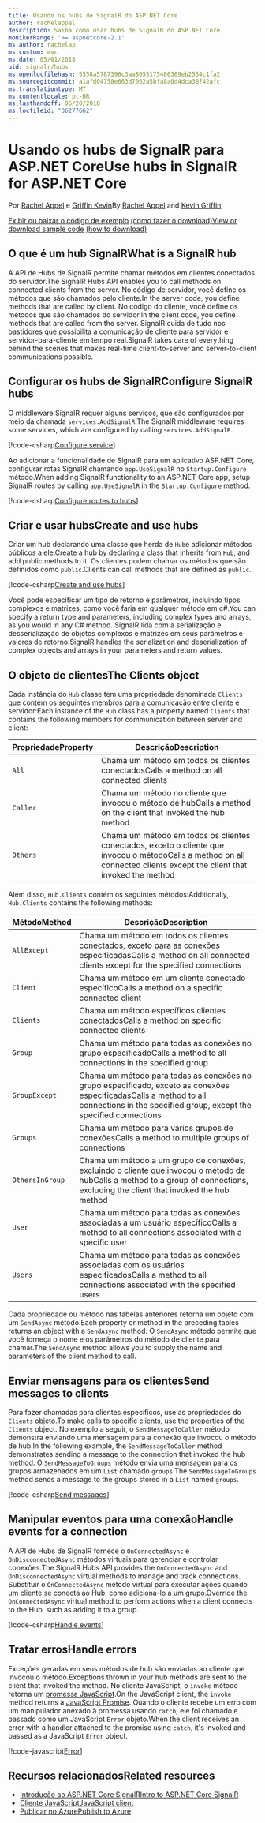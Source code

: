 ```yaml
---
title: Usando os hubs de SignalR do ASP.NET Core
author: rachelappel
description: Saiba como usar hubs de SignalR do ASP.NET Core.
monikerRange: '>= aspnetcore-2.1'
ms.author: rachelap
ms.custom: mvc
ms.date: 05/01/2018
uid: signalr/hubs
ms.openlocfilehash: 5558a5787396c3aa8055175486369eb2534c1fa2
ms.sourcegitcommit: a1afd04758e663d7062a5bfa8a0d4dca38f42afc
ms.translationtype: MT
ms.contentlocale: pt-BR
ms.lasthandoff: 06/20/2018
ms.locfileid: "36277662"
---
```

# <a name="use-hubs-in-signalr-for-aspnet-core"></a><span data-ttu-id="187c8-103">Usando os hubs de SignalR para ASP.NET Core</span><span class="sxs-lookup"><span data-stu-id="187c8-103">Use hubs in SignalR for ASP.NET Core</span></span>

<span data-ttu-id="187c8-104">Por [Rachel Appel](https://twitter.com/rachelappel) e [Griffin Kevin](https://twitter.com/1kevgriff)</span><span class="sxs-lookup"><span data-stu-id="187c8-104">By [Rachel Appel](https://twitter.com/rachelappel) and [Kevin Griffin](https://twitter.com/1kevgriff)</span></span>

<span data-ttu-id="187c8-105">[Exibir ou baixar o código de exemplo](https://github.com/aspnet/Docs/tree/master/aspnetcore/signalr/hubs/sample/ ) [(como fazer o download)](xref:tutorials/index#how-to-download-a-sample)</span><span class="sxs-lookup"><span data-stu-id="187c8-105">[View or download sample code](https://github.com/aspnet/Docs/tree/master/aspnetcore/signalr/hubs/sample/ ) [(how to download)](xref:tutorials/index#how-to-download-a-sample)</span></span>

## <a name="what-is-a-signalr-hub"></a><span data-ttu-id="187c8-106">O que é um hub SignalR</span><span class="sxs-lookup"><span data-stu-id="187c8-106">What is a SignalR hub</span></span>

<span data-ttu-id="187c8-107">A API de Hubs de SignalR permite chamar métodos em clientes conectados do servidor.</span><span class="sxs-lookup"><span data-stu-id="187c8-107">The SignalR Hubs API enables you to call methods on connected clients from the server.</span></span> <span data-ttu-id="187c8-108">No código de servidor, você define os métodos que são chamados pelo cliente.</span><span class="sxs-lookup"><span data-stu-id="187c8-108">In the server code, you define methods that are called by client.</span></span> <span data-ttu-id="187c8-109">No código do cliente, você define os métodos que são chamados do servidor.</span><span class="sxs-lookup"><span data-stu-id="187c8-109">In the client code, you define methods that are called from the server.</span></span> <span data-ttu-id="187c8-110">SignalR cuida de tudo nos bastidores que possibilita a comunicação de cliente para servidor e servidor-para-cliente em tempo real.</span><span class="sxs-lookup"><span data-stu-id="187c8-110">SignalR takes care of everything behind the scenes that makes real-time client-to-server and server-to-client communications possible.</span></span>

## <a name="configure-signalr-hubs"></a><span data-ttu-id="187c8-111">Configurar os hubs de SignalR</span><span class="sxs-lookup"><span data-stu-id="187c8-111">Configure SignalR hubs</span></span>

<span data-ttu-id="187c8-112">O middleware SignalR requer alguns serviços, que são configurados por meio da chamada `services.AddSignalR`.</span><span class="sxs-lookup"><span data-stu-id="187c8-112">The SignalR middleware requires some services, which are configured by calling `services.AddSignalR`.</span></span>

[!code-csharp[Configure service](hubs/sample/startup.cs?range=38)]

<span data-ttu-id="187c8-113">Ao adicionar a funcionalidade de SignalR para um aplicativo ASP.NET Core, configurar rotas SignalR chamando `app.UseSignalR` no `Startup.Configure` método.</span><span class="sxs-lookup"><span data-stu-id="187c8-113">When adding SignalR functionality to an ASP.NET Core app, setup SignalR routes by calling `app.UseSignalR` in the `Startup.Configure` method.</span></span>

[!code-csharp[Configure routes to hubs](hubs/sample/startup.cs?range=57-60)]

## <a name="create-and-use-hubs"></a><span data-ttu-id="187c8-114">Criar e usar hubs</span><span class="sxs-lookup"><span data-stu-id="187c8-114">Create and use hubs</span></span>

<span data-ttu-id="187c8-115">Criar um hub declarando uma classe que herda de `Hub`e adicionar métodos públicos a ele.</span><span class="sxs-lookup"><span data-stu-id="187c8-115">Create a hub by declaring a class that inherits from `Hub`, and add public methods to it.</span></span> <span data-ttu-id="187c8-116">Os clientes podem chamar os métodos que são definidos como `public`.</span><span class="sxs-lookup"><span data-stu-id="187c8-116">Clients can call methods that are defined as `public`.</span></span>

[!code-csharp[Create and use hubs](hubs/sample/hubs/chathub.cs?range=8-37)]

<span data-ttu-id="187c8-117">Você pode especificar um tipo de retorno e parâmetros, incluindo tipos complexos e matrizes, como você faria em qualquer método em c#.</span><span class="sxs-lookup"><span data-stu-id="187c8-117">You can specify a return type and parameters, including complex types and arrays, as you would in any C# method.</span></span> <span data-ttu-id="187c8-118">SignalR lida com a serialização e desserialização de objetos complexos e matrizes em seus parâmetros e valores de retorno.</span><span class="sxs-lookup"><span data-stu-id="187c8-118">SignalR handles the serialization and deserialization of complex objects and arrays in your parameters and return values.</span></span>

## <a name="the-clients-object"></a><span data-ttu-id="187c8-119">O objeto de clientes</span><span class="sxs-lookup"><span data-stu-id="187c8-119">The Clients object</span></span>

<span data-ttu-id="187c8-120">Cada instância do `Hub` classe tem uma propriedade denominada `Clients` que contém os seguintes membros para a comunicação entre cliente e servidor:</span><span class="sxs-lookup"><span data-stu-id="187c8-120">Each instance of the `Hub` class has a property named `Clients` that contains the following members for communication between server and client:</span></span>

| <span data-ttu-id="187c8-121">Propriedade</span><span class="sxs-lookup"><span data-stu-id="187c8-121">Property</span></span> | <span data-ttu-id="187c8-122">Descrição</span><span class="sxs-lookup"><span data-stu-id="187c8-122">Description</span></span> |
| ------ | ----------- |
| `All` | <span data-ttu-id="187c8-123">Chama um método em todos os clientes conectados</span><span class="sxs-lookup"><span data-stu-id="187c8-123">Calls a method on all connected clients</span></span> |
| `Caller` | <span data-ttu-id="187c8-124">Chama um método no cliente que invocou o método de hub</span><span class="sxs-lookup"><span data-stu-id="187c8-124">Calls a method on the client that invoked the hub method</span></span> |
| `Others` | <span data-ttu-id="187c8-125">Chama um método em todos os clientes conectados, exceto o cliente que invocou o método</span><span class="sxs-lookup"><span data-stu-id="187c8-125">Calls a method on all connected clients except the client that invoked the method</span></span> |


<span data-ttu-id="187c8-126">Além disso, `Hub.Clients` contém os seguintes métodos:</span><span class="sxs-lookup"><span data-stu-id="187c8-126">Additionally, `Hub.Clients` contains the following methods:</span></span>

| <span data-ttu-id="187c8-127">Método</span><span class="sxs-lookup"><span data-stu-id="187c8-127">Method</span></span> | <span data-ttu-id="187c8-128">Descrição</span><span class="sxs-lookup"><span data-stu-id="187c8-128">Description</span></span> |
| ------ | ----------- |
| `AllExcept` | <span data-ttu-id="187c8-129">Chama um método em todos os clientes conectados, exceto para as conexões especificadas</span><span class="sxs-lookup"><span data-stu-id="187c8-129">Calls a method on all connected clients except for the specified connections</span></span> |
| `Client` | <span data-ttu-id="187c8-130">Chama um método em um cliente conectado específico</span><span class="sxs-lookup"><span data-stu-id="187c8-130">Calls a method on a specific connected client</span></span> |
| `Clients` | <span data-ttu-id="187c8-131">Chama um método específicos clientes conectados</span><span class="sxs-lookup"><span data-stu-id="187c8-131">Calls a method on specific connected clients</span></span> |
| `Group` | <span data-ttu-id="187c8-132">Chama um método para todas as conexões no grupo especificado</span><span class="sxs-lookup"><span data-stu-id="187c8-132">Calls a method to all connections in the specified group</span></span>  |
| `GroupExcept` | <span data-ttu-id="187c8-133">Chama um método para todas as conexões no grupo especificado, exceto as conexões especificadas</span><span class="sxs-lookup"><span data-stu-id="187c8-133">Calls a method to all connections in the specified group, except the specified connections</span></span> |
| `Groups` | <span data-ttu-id="187c8-134">Chama um método para vários grupos de conexões</span><span class="sxs-lookup"><span data-stu-id="187c8-134">Calls a method to multiple groups of connections</span></span>  |
| `OthersInGroup` | <span data-ttu-id="187c8-135">Chama um método a um grupo de conexões, excluindo o cliente que invocou o método de hub</span><span class="sxs-lookup"><span data-stu-id="187c8-135">Calls a method to a group of connections, excluding the client that invoked the hub method</span></span>  |
| `User` | <span data-ttu-id="187c8-136">Chama um método para todas as conexões associadas a um usuário específico</span><span class="sxs-lookup"><span data-stu-id="187c8-136">Calls a method to all connections associated with a specific user</span></span> |
| `Users` | <span data-ttu-id="187c8-137">Chama um método para todas as conexões associadas com os usuários especificados</span><span class="sxs-lookup"><span data-stu-id="187c8-137">Calls a method to all connections associated with the specified users</span></span> |

<span data-ttu-id="187c8-138">Cada propriedade ou método nas tabelas anteriores retorna um objeto com um `SendAsync` método.</span><span class="sxs-lookup"><span data-stu-id="187c8-138">Each property or method in the preceding tables returns an object with a `SendAsync` method.</span></span> <span data-ttu-id="187c8-139">O `SendAsync` método permite que você forneça o nome e os parâmetros do método de cliente para chamar.</span><span class="sxs-lookup"><span data-stu-id="187c8-139">The `SendAsync` method allows you to supply the name and parameters of the client method to call.</span></span>

## <a name="send-messages-to-clients"></a><span data-ttu-id="187c8-140">Enviar mensagens para os clientes</span><span class="sxs-lookup"><span data-stu-id="187c8-140">Send messages to clients</span></span>

<span data-ttu-id="187c8-141">Para fazer chamadas para clientes específicos, use as propriedades do `Clients` objeto.</span><span class="sxs-lookup"><span data-stu-id="187c8-141">To make calls to specific clients, use the properties of the `Clients` object.</span></span> <span data-ttu-id="187c8-142">No exemplo a seguir, o `SendMessageToCaller` método demonstra enviando uma mensagem para a conexão que invocou o método de hub.</span><span class="sxs-lookup"><span data-stu-id="187c8-142">In the following example, the `SendMessageToCaller` method demonstrates sending a message to the connection that invoked the hub method.</span></span> <span data-ttu-id="187c8-143">O `SendMessageToGroups` método envia uma mensagem para os grupos armazenados em um `List` chamado `groups`.</span><span class="sxs-lookup"><span data-stu-id="187c8-143">The `SendMessageToGroups` method sends a message to the groups stored in a `List` named `groups`.</span></span>

[!code-csharp[Send messages](hubs/sample/hubs/chathub.cs?range=15-24)]

## <a name="handle-events-for-a-connection"></a><span data-ttu-id="187c8-144">Manipular eventos para uma conexão</span><span class="sxs-lookup"><span data-stu-id="187c8-144">Handle events for a connection</span></span>

<span data-ttu-id="187c8-145">A API de Hubs de SignalR fornece o `OnConnectedAsync` e `OnDisconnectedAsync` métodos virtuais para gerenciar e controlar conexões.</span><span class="sxs-lookup"><span data-stu-id="187c8-145">The SignalR Hubs API provides the `OnConnectedAsync` and `OnDisconnectedAsync` virtual methods to manage and track connections.</span></span> <span data-ttu-id="187c8-146">Substituir o `OnConnectedAsync` método virtual para executar ações quando um cliente se conecta ao Hub, como adicioná-lo a um grupo.</span><span class="sxs-lookup"><span data-stu-id="187c8-146">Override the `OnConnectedAsync` virtual method to perform actions when a client connects to the Hub, such as adding it to a group.</span></span>

[!code-csharp[Handle events](hubs/sample/hubs/chathub.cs?range=26-36)]

## <a name="handle-errors"></a><span data-ttu-id="187c8-147">Tratar erros</span><span class="sxs-lookup"><span data-stu-id="187c8-147">Handle errors</span></span>

<span data-ttu-id="187c8-148">Exceções geradas em seus métodos de hub são enviadas ao cliente que invocou o método.</span><span class="sxs-lookup"><span data-stu-id="187c8-148">Exceptions thrown in your hub methods are sent to the client that invoked the method.</span></span> <span data-ttu-id="187c8-149">No cliente JavaScript, o `invoke` método retorna um [promessa JavaScript](https://developer.mozilla.org/docs/Web/JavaScript/Guide/Using_promises).</span><span class="sxs-lookup"><span data-stu-id="187c8-149">On the JavaScript client, the `invoke` method returns a [JavaScript Promise](https://developer.mozilla.org/docs/Web/JavaScript/Guide/Using_promises).</span></span> <span data-ttu-id="187c8-150">Quando o cliente recebe um erro com um manipulador anexado à promessa usando `catch`, ele foi chamado e passado como um JavaScript `Error` objeto.</span><span class="sxs-lookup"><span data-stu-id="187c8-150">When the client receives an error with a handler attached to the promise using `catch`, it's invoked and passed as a JavaScript `Error` object.</span></span>

[!code-javascript[Error](hubs/sample/wwwroot/js/chat.js?range=23)]

## <a name="related-resources"></a><span data-ttu-id="187c8-151">Recursos relacionados</span><span class="sxs-lookup"><span data-stu-id="187c8-151">Related resources</span></span>

* [<span data-ttu-id="187c8-152">Introdução ao ASP.NET Core SignalR</span><span class="sxs-lookup"><span data-stu-id="187c8-152">Intro to ASP.NET Core SignalR</span></span>](xref:signalr/introduction)
* [<span data-ttu-id="187c8-153">Cliente JavaScript</span><span class="sxs-lookup"><span data-stu-id="187c8-153">JavaScript client</span></span>](xref:signalr/javascript-client)
* [<span data-ttu-id="187c8-154">Publicar no Azure</span><span class="sxs-lookup"><span data-stu-id="187c8-154">Publish to Azure</span></span>](xref:signalr/publish-to-azure-web-app)
